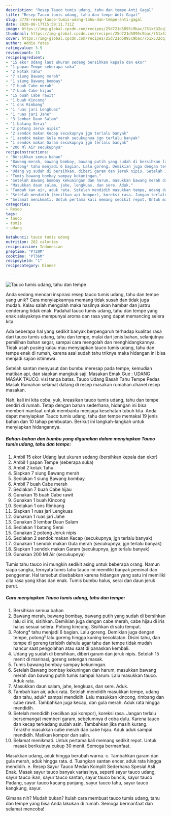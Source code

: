 ```yaml
---
description: "Resep Tauco tumis udang, tahu dan tempe Anti Gagal"
title: "Resep Tauco tumis udang, tahu dan tempe Anti Gagal"
slug: 3778-resep-tauco-tumis-udang-tahu-dan-tempe-anti-gagal
date: 2020-08-17T15:59:11.711Z
image: https://img-global.cpcdn.com/recipes/25d721d5895c9bac/751x532cq70/tauco-tumis-udang-tahu-dan-tempe-foto-resep-utama.jpg
thumbnail: https://img-global.cpcdn.com/recipes/25d721d5895c9bac/751x532cq70/tauco-tumis-udang-tahu-dan-tempe-foto-resep-utama.jpg
cover: https://img-global.cpcdn.com/recipes/25d721d5895c9bac/751x532cq70/tauco-tumis-udang-tahu-dan-tempe-foto-resep-utama.jpg
author: Addie Yates
ratingvalue: 3.9
reviewcount: 15
recipeingredient:
- "15 ekor Udang laut ukuran sedang bersihkan kepala dan ekor"
- "1 papan Tempe seberapa suka"
- "2 kotak Tahu"
- "7 siung Bawang merah"
- "1 siung Bawang bombay"
- "7 buah Cabe merah"
- "7 buah Cabe hijau"
- "15 buah Cabe rawit"
- "1 buah Kincong"
- "1 ons Rimbang"
- "1 ruas jari Lengkuas"
- "1 ruas jari Jahe"
- "3 lembar Daun Salam"
- "1 batang Serai"
- "2 potong Jeruk nipis"
- "2 sendok makan Kecap secukupnya jgn terlalu banyak"
- "1 sendok makan Gula merah secukupnya jgn terlalu banyak"
- "1 sendok makan Garam secukupnya jgn terlalu banyak"
- "200 Ml Air secukupnya"
recipeinstructions:
- "Bersihkan semua bahan"
- "Bawang merah, bawang bombay, bawang putih yang sudah di bersihkan lalu di iris, sisihkan. Demikian juga dengan cabe merah, cabe hijau di iris halus sesuai selera. Potong kincong. Sisihkan di satu tempat."
- "Potong² tahu menjadi 6 bagian. Lalu goreng. Demikian juga dengan tempe, potong² lalu goreng hingga kuning kecoklatan. Disini tahu, dan tempe di goreng terlebih dahulu agar tahu dan tempe tidak mudah hancur saat pengolahan atau saat di panaskan kembali."
- "Udang yg sudah di bersihkan, diberi garam dan jeruk nipis. Setelah 15 menit di marinasi, goreng setengah masak."
- "Tumis bawang bombay sampay kekuningan."
- "Setelah Bawang bombay kekuningan dan harum, masukkan bawang merah dan bawang putih tumis sampai harum. Lalu masukkan tauco. Aduk rata."
- "Masukkan daun salam, jahe, lengkuas, dan sere. Aduk."
- "Tambah kan air, aduk rata. Setelah mendidih masukkan tempe, udang dan tahu, aduk² sampai mendidih. Lalu masukkan kincong, rimbang dan cabe rawit. Tambahkan juga kecap, dan gula merah. Aduk rata hingga mendidih."
- "Setelah mendidih (kecilkan api kompor), koreksi rasa. Jangan terlalu bersemangat memberi garam, sebelumnya d coba dulu. Karena tauco dan kecap terkadang sudah asin. Tambahkan jika masih kurang. Terakhir masukkan cabe merah dan cabe hijau. Aduk aduk sampai mendidih. Matikan kompor dan salin."
- "Selamat menikmati. Untuk pertama kali memang sedikit repot. Untuk masak berikutnya cukup 30 menit. Semoga bermanfaat."
categories:
- Resep
tags:
- tauco
- tumis
- udang

katakunci: tauco tumis udang 
nutrition: 282 calories
recipecuisine: Indonesian
preptime: "PT20M"
cooktime: "PT36M"
recipeyield: "1"
recipecategory: Dinner

---
```



![Tauco tumis udang, tahu dan tempe](https://img-global.cpcdn.com/recipes/25d721d5895c9bac/751x532cq70/tauco-tumis-udang-tahu-dan-tempe-foto-resep-utama.jpg)

Anda sedang mencari inspirasi resep tauco tumis udang, tahu dan tempe yang unik? Cara menyiapkannya memang tidak susah dan tidak juga mudah. Kalau salah mengolah maka hasilnya akan hambar dan justru cenderung tidak enak. Padahal tauco tumis udang, tahu dan tempe yang enak selayaknya mempunyai aroma dan rasa yang dapat memancing selera kita.

Ada beberapa hal yang sedikit banyak berpengaruh terhadap kualitas rasa dari tauco tumis udang, tahu dan tempe, mulai dari jenis bahan, selanjutnya pemilihan bahan segar, sampai cara mengolah dan menghidangkannya. Tidak usah pusing kalau mau menyiapkan tauco tumis udang, tahu dan tempe enak di rumah, karena asal sudah tahu triknya maka hidangan ini bisa menjadi sajian istimewa.

Setelah santan menyusut dan bumbu meresap pada tempe, kemudian matikan api, dan siapkan mangkuk saji. Masakan Emak Gue : UDANG MASAK TAUCO. visi tanpa batas. Tauco Udang Basah Tahu Tempe Pedas Masak Rumahan selamat datang di resep masakan rumahan.chanel resep masakan.


Nah, kali ini kita coba, yuk, kreasikan tauco tumis udang, tahu dan tempe sendiri di rumah. Tetap dengan bahan sederhana, hidangan ini bisa memberi manfaat untuk membantu menjaga kesehatan tubuh kita. Anda dapat menyiapkan Tauco tumis udang, tahu dan tempe memakai 19 jenis bahan dan 10 tahap pembuatan. Berikut ini langkah-langkah untuk menyiapkan hidangannya.

<!--inarticleads1-->

##### Bahan-bahan dan bumbu yang digunakan dalam menyiapkan Tauco tumis udang, tahu dan tempe:

1. Ambil 15 ekor Udang laut ukuran sedang (bersihkan kepala dan ekor)
1. Ambil 1 papan Tempe (seberapa suka)
1. Ambil 2 kotak Tahu
1. Siapkan 7 siung Bawang merah
1. Sediakan 1 siung Bawang bombay
1. Ambil 7 buah Cabe merah
1. Sediakan 7 buah Cabe hijau
1. Gunakan 15 buah Cabe rawit
1. Gunakan 1 buah Kincong
1. Sediakan 1 ons Rimbang
1. Siapkan 1 ruas jari Lengkuas
1. Gunakan 1 ruas jari Jahe
1. Gunakan 3 lembar Daun Salam
1. Sediakan 1 batang Serai
1. Gunakan 2 potong Jeruk nipis
1. Sediakan 2 sendok makan Kecap (secukupnya, jgn terlalu banyak)
1. Gunakan 1 sendok makan Gula merah (secukupnya, jgn terlalu banyak)
1. Siapkan 1 sendok makan Garam (secukupnya, jgn terlalu banyak)
1. Gunakan 200 Ml Air (secukupnya)


Tumis tahu tauco ini mungkin sedikit asing untuk beberapa orang. Namun siapa sangka, ternyata tumis tahu tauco ini memiliki banyak peminat dan penggemar. Hal tersebut disebabkan karena hidangan yang satu ini memiliki cita rasa yang khas dan enak. Tumis bumbu halus, serai dan daun jeruk purut. 

<!--inarticleads2-->

##### Cara menyiapkan Tauco tumis udang, tahu dan tempe:

1. Bersihkan semua bahan
1. Bawang merah, bawang bombay, bawang putih yang sudah di bersihkan lalu di iris, sisihkan. Demikian juga dengan cabe merah, cabe hijau di iris halus sesuai selera. Potong kincong. Sisihkan di satu tempat.
1. Potong² tahu menjadi 6 bagian. Lalu goreng. Demikian juga dengan tempe, potong² lalu goreng hingga kuning kecoklatan. Disini tahu, dan tempe di goreng terlebih dahulu agar tahu dan tempe tidak mudah hancur saat pengolahan atau saat di panaskan kembali.
1. Udang yg sudah di bersihkan, diberi garam dan jeruk nipis. Setelah 15 menit di marinasi, goreng setengah masak.
1. Tumis bawang bombay sampay kekuningan.
1. Setelah Bawang bombay kekuningan dan harum, masukkan bawang merah dan bawang putih tumis sampai harum. Lalu masukkan tauco. Aduk rata.
1. Masukkan daun salam, jahe, lengkuas, dan sere. Aduk.
1. Tambah kan air, aduk rata. Setelah mendidih masukkan tempe, udang dan tahu, aduk² sampai mendidih. Lalu masukkan kincong, rimbang dan cabe rawit. Tambahkan juga kecap, dan gula merah. Aduk rata hingga mendidih.
1. Setelah mendidih (kecilkan api kompor), koreksi rasa. Jangan terlalu bersemangat memberi garam, sebelumnya d coba dulu. Karena tauco dan kecap terkadang sudah asin. Tambahkan jika masih kurang. Terakhir masukkan cabe merah dan cabe hijau. Aduk aduk sampai mendidih. Matikan kompor dan salin.
1. Selamat menikmati. Untuk pertama kali memang sedikit repot. Untuk masak berikutnya cukup 30 menit. Semoga bermanfaat.


Masukkan udang, aduk hingga berubah warna. c. Tambahkan garam dan gula merah, aduk hingga rata. d. Tuangkan santan encer, aduk rata hingga mendidih. e. Resep Sayur Tauco Medan Komplit Sederhana Spesial Asli Enak. Masak sayur tauco banyak variasinya, seperti sayur tauco udang, sayur tauco ikan, sayur tauco santan, sayur tauco buncis, sayur tauco Padang, sayur tauco kacang panjang, sayur tauco tahu, sayur tauco kangkung, sayur. 

Gimana nih? Mudah bukan? Itulah cara membuat tauco tumis udang, tahu dan tempe yang bisa Anda lakukan di rumah. Semoga bermanfaat dan selamat mencoba!
